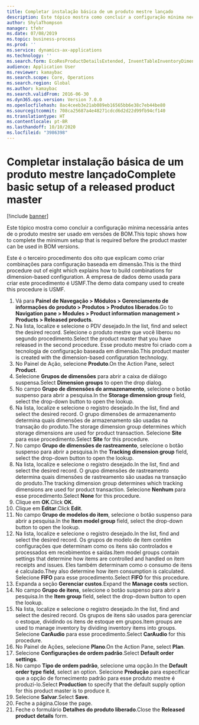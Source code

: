 ```yaml
---
title: Completar instalação básica de um produto mestre lançado
description: Este tópico mostra como concluir a configuração mínima necessária antes de o produto mestre ser usado em versões de BOM.
author: ShylaThompson
manager: tfehr
ms.date: 07/08/2019
ms.topic: business-process
ms.prod: ''
ms.service: dynamics-ax-applications
ms.technology: ''
ms.search.form: EcoResProductDetailsExtended, InventTableInventoryDimensionGroups, InventItemOrderSetup
audience: Application User
ms.reviewer: kamaybac
ms.search.scope: Core, Operations
ms.search.region: Global
ms.author: kamaybac
ms.search.validFrom: 2016-06-30
ms.dyn365.ops.version: Version 7.0.0
ms.openlocfilehash: 8ac4ceeb3e21ab089eb16565bb6e38c7eb44be80
ms.sourcegitcommit: 708ca25687a4e48271cdcd6d2d22d99fb94cf140
ms.translationtype: HT
ms.contentlocale: pt-BR
ms.lasthandoff: 10/10/2020
ms.locfileid: "3986398"
---
```

# <a name="complete-basic-setup-of-a-released-product-master"></a><span data-ttu-id="e5739-103">Completar instalação básica de um produto mestre lançado</span><span class="sxs-lookup"><span data-stu-id="e5739-103">Complete basic setup of a released product master</span></span>

[!include [banner](../../includes/banner.md)]

<span data-ttu-id="e5739-104">Este tópico mostra como concluir a configuração mínima necessária antes de o produto mestre ser usado em versões de BOM.</span><span class="sxs-lookup"><span data-stu-id="e5739-104">This topic shows how to complete the minimum setup that is required before the product master can be used in BOM versions.</span></span>

<span data-ttu-id="e5739-105">Este é o terceiro procedimento dos oito que explicam como criar combinações para configuração baseada em dimensão.</span><span class="sxs-lookup"><span data-stu-id="e5739-105">This is the third procedure out of eight which explains how to build combinations for dimension-based configuration.</span></span> <span data-ttu-id="e5739-106">A empresa de dados demo usada para criar este procedimento é USMF.</span><span class="sxs-lookup"><span data-stu-id="e5739-106">The demo data company used to create this procedure is USMF.</span></span>

1. <span data-ttu-id="e5739-107">Vá para **Painel de Navegação > Módulos > Gerenciamento de informações do produto > Produtos > Produtos liberados**.</span><span class="sxs-lookup"><span data-stu-id="e5739-107">Go to **Navigation pane > Modules > Product information management > Products > Released products**.</span></span>
2. <span data-ttu-id="e5739-108">Na lista, localize e selecione o PDV desejado.</span><span class="sxs-lookup"><span data-stu-id="e5739-108">In the list, find and select the desired record.</span></span> <span data-ttu-id="e5739-109">Selecione o produto mestre que você liberou no segundo procedimento.</span><span class="sxs-lookup"><span data-stu-id="e5739-109">Select the product master that you have released in the second procedure.</span></span> <span data-ttu-id="e5739-110">Esse produto mestre foi criado com a tecnologia de configuração baseada em dimensão.</span><span class="sxs-lookup"><span data-stu-id="e5739-110">This product master is created with the dimension-based configuration technology.</span></span>  
3. <span data-ttu-id="e5739-111">No Painel de Ação, selecione **Produto**.</span><span class="sxs-lookup"><span data-stu-id="e5739-111">On the Action Pane, select **Product**.</span></span>
4. <span data-ttu-id="e5739-112">Selecione **Grupos de dimensões** para abrir a caixa de diálogo suspensa.</span><span class="sxs-lookup"><span data-stu-id="e5739-112">Select **Dimension groups** to open the drop dialog.</span></span>
5. <span data-ttu-id="e5739-113">No campo **Grupo de dimensões de armazenamento**, selecione o botão suspenso para abrir a pesquisa.</span><span class="sxs-lookup"><span data-stu-id="e5739-113">In the **Storage dimension group** field, select the drop-down button to open the lookup.</span></span>
6. <span data-ttu-id="e5739-114">Na lista, localize e selecione o registro desejado.</span><span class="sxs-lookup"><span data-stu-id="e5739-114">In the list, find and select the desired record.</span></span> <span data-ttu-id="e5739-115">O grupo dimensões de armazenamento determina quais dimensões de armazenamento são usadas na transação do produto.</span><span class="sxs-lookup"><span data-stu-id="e5739-115">The storage dimension group determines which storage dimensions are used for product transaction.</span></span> <span data-ttu-id="e5739-116">Selecione **Site** para esse procedimento.</span><span class="sxs-lookup"><span data-stu-id="e5739-116">Select **Site** for this procedure.</span></span>  
7. <span data-ttu-id="e5739-117">No campo **Grupo de dimensões de rastreamento**, selecione o botão suspenso para abrir a pesquisa.</span><span class="sxs-lookup"><span data-stu-id="e5739-117">In the **Tracking dimension group** field, select the drop-down button to open the lookup.</span></span>
8. <span data-ttu-id="e5739-118">Na lista, localize e selecione o registro desejado.</span><span class="sxs-lookup"><span data-stu-id="e5739-118">In the list, find and select the desired record.</span></span> <span data-ttu-id="e5739-119">O grupo dimensões de rastreamento determina quais dimensões de rastreamento são usadas na transação do produto.</span><span class="sxs-lookup"><span data-stu-id="e5739-119">The tracking dimension group determines which tracking dimensions are used for product transaction.</span></span> <span data-ttu-id="e5739-120">Selecione **Nenhum** para esse procedimento.</span><span class="sxs-lookup"><span data-stu-id="e5739-120">Select **None** for this procedure.</span></span>  
9. <span data-ttu-id="e5739-121">Clique em **OK**.</span><span class="sxs-lookup"><span data-stu-id="e5739-121">Click **OK**.</span></span>
10. <span data-ttu-id="e5739-122">Clique em **Editar**.</span><span class="sxs-lookup"><span data-stu-id="e5739-122">Click **Edit**.</span></span>
11. <span data-ttu-id="e5739-123">No campo **Grupo de modelos do item**, selecione o botão suspenso para abrir a pesquisa.</span><span class="sxs-lookup"><span data-stu-id="e5739-123">In the **Item model group** field, select the drop-down button to open the lookup.</span></span>
12. <span data-ttu-id="e5739-124">Na lista, localize e selecione o registro desejado.</span><span class="sxs-lookup"><span data-stu-id="e5739-124">In the list, find and select the desired record.</span></span> <span data-ttu-id="e5739-125">Os grupos de modelo de item contêm configurações que determinam como os itens são controlados e processados em recebimentos e saídas.</span><span class="sxs-lookup"><span data-stu-id="e5739-125">Item model groups contain settings that determine how items are controlled and handled on item receipts and issues.</span></span> <span data-ttu-id="e5739-126">Eles também determinam como o consumo de itens é calculado.</span><span class="sxs-lookup"><span data-stu-id="e5739-126">They also determine how item consumption is calculated.</span></span> <span data-ttu-id="e5739-127">Selecione **FIFO** para esse procedimento.</span><span class="sxs-lookup"><span data-stu-id="e5739-127">Select **FIFO** for this procedure.</span></span>  
13. <span data-ttu-id="e5739-128">Expanda a seção **Gerenciar custos**.</span><span class="sxs-lookup"><span data-stu-id="e5739-128">Expand the **Manage costs** section.</span></span>
14. <span data-ttu-id="e5739-129">No campo **Grupo de itens**, selecione o botão suspenso para abrir a pesquisa.</span><span class="sxs-lookup"><span data-stu-id="e5739-129">In the **Item group** field, select the drop-down button to open the lookup.</span></span>
15. <span data-ttu-id="e5739-130">Na lista, localize e selecione o registro desejado.</span><span class="sxs-lookup"><span data-stu-id="e5739-130">In the list, find and select the desired record.</span></span> <span data-ttu-id="e5739-131">Os grupos de itens são usados para gerenciar o estoque, dividindo os itens de estoque em grupos.</span><span class="sxs-lookup"><span data-stu-id="e5739-131">Item groups are used to manage inventory by dividing inventory items into groups.</span></span> <span data-ttu-id="e5739-132">Selecione **CarAudio** para esse procedimento.</span><span class="sxs-lookup"><span data-stu-id="e5739-132">Select **CarAudio** for this procedure.</span></span>  
16. <span data-ttu-id="e5739-133">No Painel de Ações, selecione **Plano**.</span><span class="sxs-lookup"><span data-stu-id="e5739-133">On the Action Pane, select **Plan**.</span></span>
17. <span data-ttu-id="e5739-134">Selecione **Configurações de ordem padrão**.</span><span class="sxs-lookup"><span data-stu-id="e5739-134">Select **Default order settings**.</span></span>
18. <span data-ttu-id="e5739-135">No campo **Tipo de ordem padrão**, selecione uma opção.</span><span class="sxs-lookup"><span data-stu-id="e5739-135">In the **Default order type field**, select an option.</span></span> <span data-ttu-id="e5739-136">Selecione **Produção** para especificar que a opção de fornecimento padrão para esse produto mestre é produzi-lo.</span><span class="sxs-lookup"><span data-stu-id="e5739-136">Select **Production** to specify that the default supply option for this product master is to produce it.</span></span>  
19. <span data-ttu-id="e5739-137">Selecione **Salvar**.</span><span class="sxs-lookup"><span data-stu-id="e5739-137">Select **Save**.</span></span>
20. <span data-ttu-id="e5739-138">Feche a página.</span><span class="sxs-lookup"><span data-stu-id="e5739-138">Close the page.</span></span>
21. <span data-ttu-id="e5739-139">Feche o formulário **Detalhes do produto liberado**.</span><span class="sxs-lookup"><span data-stu-id="e5739-139">Close the **Released product details** form.</span></span>

